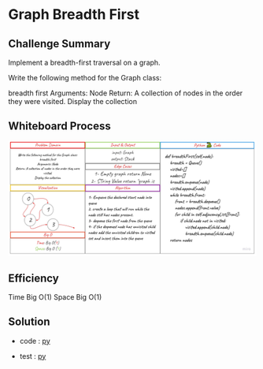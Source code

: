 # Graph Breadth First

## Challenge Summary

Implement a breadth-first traversal on a graph.

Write the following method for the Graph class:

breadth first
Arguments: Node
Return: A collection of nodes in the order they were visited.
Display the collection

## Whiteboard Process

![board](./assets/cc36.jpg)

## Efficiency

Time Big O(1)
Space Big O(1)

## Solution

- code : [py](./graph_breadth_first/code.py)

- test : [py](./tests/test_graph_breadth_first.py)
